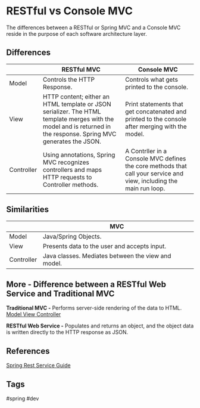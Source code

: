 # RESTful vs Console MVC 

The differences between a RESTful or Spring MVC and a Console MVC reside in the purpose of each software architecture layer.  

## Differences
|           |RESTful MVC | Console MVC |
|-----------|------------|-------------|
| Model     |Controls the HTTP Response.| Controls what gets printed to the console.|
| View      | HTTP content; either an HTML template or JSON serializer. The HTML template merges with the model and is returned in the response. Spring MVC generates the JSON. | Print statements that get concatenated and printed to the console after merging with the model.|
|Controller | Using annotations, Spring MVC recognizes controllers and maps HTTP requests to Controller methods.| A Contrller in a Console MVC defines the core methods that call your service and view, including the main run loop.|

## Similarities
|           |MVC |
|-----------|------------|
| Model     |Java/Spring Objects.| 
| View      | Presents data to the user and accepts input.|
|Controller | Java classes. Mediates between the view and model.|


## More - Difference between a RESTful Web Service and Traditional MVC

**Traditional MVC -** Performs server-side rendering of the data to HTML.
[Model View Controller](../202210090632)  

**RESTful Web Service -** Populates and returns an object, and the object data is written directly to the HTTP response as JSON.

## References
[Spring Rest Service Guide](https://spring.io/guides/gs/rest-service/)

## Tags
#spring #dev
